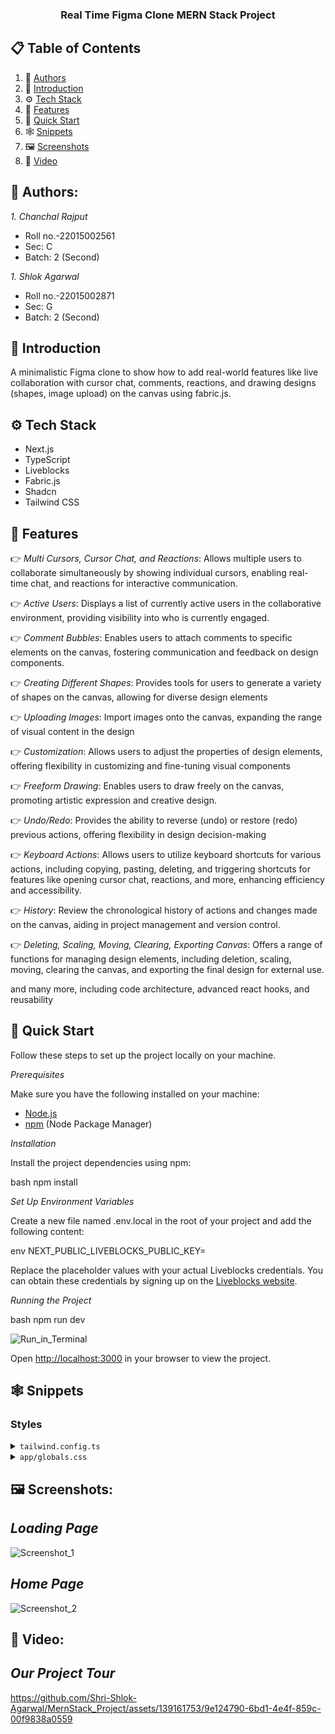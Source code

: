 <h3 align="center">Real Time Figma Clone MERN Stack Project</h3>

## 📋 <a name="table">Table of Contents</a>

1. 🗽 [Authors](#authors)
2. 🤖 [Introduction](#introduction)
3. ⚙️ [Tech Stack](#tech-stack)
4. 🔋 [Features](#features)
5. 🤸 [Quick Start](#quick-start)
6. 🕸️ [Snippets](#snippets)
7. 🖼️ [Screenshots](#screenshots)
8. 🎥 [Video](#video)

## <a name="authors"> 🗽 Authors:</a>

*1. Chanchal Rajput*
- Roll no.-22015002561
- Sec: C
- Batch: 2 (Second)

*1. Shlok Agarwal*
- Roll no.-22015002871
- Sec: G
- Batch: 2 (Second)


## <a name="introduction">🤖 Introduction</a>

A minimalistic Figma clone to show how to add real-world features like live collaboration with cursor chat, comments, reactions, and drawing designs (shapes, image upload) on the canvas using fabric.js.

## <a name="tech-stack">⚙️ Tech Stack</a>

- Next.js
- TypeScript
- Liveblocks
- Fabric.js
- Shadcn
- Tailwind CSS

## <a name="features">🔋 Features</a>

👉 *Multi Cursors, Cursor Chat, and Reactions*: Allows multiple users to collaborate simultaneously by showing individual cursors, enabling real-time chat, and reactions for interactive communication.

👉 *Active Users*: Displays a list of currently active users in the collaborative environment, providing visibility into who is currently engaged.

👉 *Comment Bubbles*: Enables users to attach comments to specific elements on the canvas, fostering communication and feedback on design components.

👉 *Creating Different Shapes*: Provides tools for users to generate a variety of shapes on the canvas, allowing for diverse design elements

👉 *Uploading Images*: Import images onto the canvas, expanding the range of visual content in the design

👉 *Customization*: Allows users to adjust the properties of design elements, offering flexibility in customizing and fine-tuning visual components

👉 *Freeform Drawing*: Enables users to draw freely on the canvas, promoting artistic expression and creative design.

👉 *Undo/Redo*: Provides the ability to reverse (undo) or restore (redo) previous actions, offering flexibility in design decision-making

👉 *Keyboard Actions*: Allows users to utilize keyboard shortcuts for various actions, including copying, pasting, deleting, and triggering shortcuts for features like opening cursor chat, reactions, and more, enhancing efficiency and accessibility.

👉 *History*: Review the chronological history of actions and changes made on the canvas, aiding in project management and version control.

👉 *Deleting, Scaling, Moving, Clearing, Exporting Canvas*: Offers a range of functions for managing design elements, including deletion, scaling, moving, clearing the canvas, and exporting the final design for external use.

and many more, including code architecture, advanced react hooks, and reusability 

## <a name="quick-start">🤸 Quick Start</a>

Follow these steps to set up the project locally on your machine.

*Prerequisites*

Make sure you have the following installed on your machine:

- [Node.js](https://nodejs.org/en)
- [npm](https://www.npmjs.com/) (Node Package Manager)


*Installation*

Install the project dependencies using npm:

bash
npm install


*Set Up Environment Variables*

Create a new file named .env.local in the root of your project and add the following content:

env
NEXT_PUBLIC_LIVEBLOCKS_PUBLIC_KEY=


Replace the placeholder values with your actual Liveblocks credentials. You can obtain these credentials by signing up on the [Liveblocks website](https://liveblocks.io).

*Running the Project*

bash
npm run dev

![Run_in_Terminal](https://github.com/Shri-Shlok-Agarwal/MernStack_Project/assets/139161753/2e1df582-9890-447f-b871-ae682e426feb)

Open [http://localhost:3000](http://localhost:3000) in your browser to view the project.

## <a name="snippets">🕸️ Snippets</a>

### Styles

<details>
<summary><code>tailwind.config.ts</code></summary>

typescript
import type { Config } from "tailwindcss";

const config = {
  darkMode: ["class"],
  content: [
    "./pages/**/*.{ts,tsx}",
    "./components/**/*.{ts,tsx}",
    "./app/**/*.{ts,tsx}",
    "./src/**/*.{ts,tsx}",
  ],
  prefix: "",
  theme: {
    container: {
      center: true,
      padding: "2rem",
      screens: {
        "2xl": "1400px",
      },
    },
    extend: {
      colors: {
        primary: {
          black: "#14181F",
          green: "#56FFA6",
          grey: {
            100: "#2B303B",
            200: "#202731",
            300: "#C4D3ED",
          },
        },
      },
      keyframes: {
        "accordion-down": {
          from: { height: "0" },
          to: { height: "var(--radix-accordion-content-height)" },
        },
        "accordion-up": {
          from: { height: "var(--radix-accordion-content-height)" },
          to: { height: "0" },
        },
      },
      animation: {
        "accordion-down": "accordion-down 0.2s ease-out",
        "accordion-up": "accordion-up 0.2s ease-out",
      },
    },
  },
  plugins: [require("tailwindcss-animate")],
} satisfies Config;

export default config;


</details>

<details>
<summary><code>app/globals.css</code></summary>

css
@tailwind base;
@tailwind components;
@tailwind utilities;

@import "@liveblocks/react-comments/styles.css";

* {
  font-family:
    work sans,
    sans-serif;
}

@layer utilities {
  .no-ring {
    @apply outline-none ring-0 ring-offset-0 focus:ring-0 focus:ring-offset-0 focus-visible:ring-offset-0 !important;
  }

  .input-ring {
    @apply h-8 rounded-none border-none  bg-transparent outline-none ring-offset-0 focus:ring-1  focus:ring-primary-green focus:ring-offset-0 focus-visible:ring-offset-0 !important;
  }

  .right-menu-content {
    @apply flex w-80 flex-col gap-y-1 border-none bg-primary-black py-4 text-white !important;
  }

  .right-menu-item {
    @apply flex justify-between px-3 py-2 hover:bg-primary-grey-200 !important;
  }
}


</details>

## <a name="screenshots"> 🖼️ Screenshots:</a>

*Loading Page*
-
![Screenshot_1](https://github.com/Shri-Shlok-Agarwal/MernStack_Project/assets/139161753/0827bd75-723c-451b-b0c5-5db88dedd12a)

*Home Page*
-
![Screenshot_2](https://github.com/Shri-Shlok-Agarwal/MernStack_Project/assets/139161753/d5dd3875-bf23-4aa2-9164-54485bc471b3)

## <a name="video"> 🎥 Video:</a>

*Our Project Tour*
-
https://github.com/Shri-Shlok-Agarwal/MernStack_Project/assets/139161753/9e124790-6bd1-4e4f-859c-00f9838a0559

